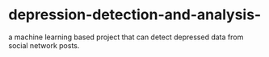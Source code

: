 # depression-detection-and-analysis-
a machine learning based project that can detect depressed data from social network posts.

